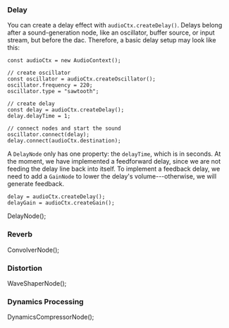 ### Delay

You can create a delay effect with `audioCtx.createDelay()`.  Delays belong
after a sound-generation node, like an oscillator, buffer source, or input
stream, but before the dac.  Therefore, a basic delay setup may look like this:

    const audioCtx = new AudioContext();

    // create oscillator
    const oscillator = audioCtx.createOscillator();
    oscillator.frequency = 220;
    oscillator.type = "sawtooth";

    // create delay
    const delay = audioCtx.createDelay();
    delay.delayTime = 1;

    // connect nodes and start the sound
    oscillator.connect(delay);
    delay.connect(audioCtx.destination);

A `DelayNode` only has one property: the `delayTime`, which is in seconds.  At the moment,
we have implemented a feedforward delay, since we are not feeding the delay line back into itself.  To implement a feedback delay, we need to add a `GainNode` to lower the delay's volume---otherwise, we will generate feedback.

    delay = audioCtx.createDelay();
    delayGain = audioCtx.createGain();
    





DelayNode();

### Reverb

ConvolverNode();

### Distortion

WaveShaperNode();

### Dynamics Processing

DynamicsCompressorNode();
